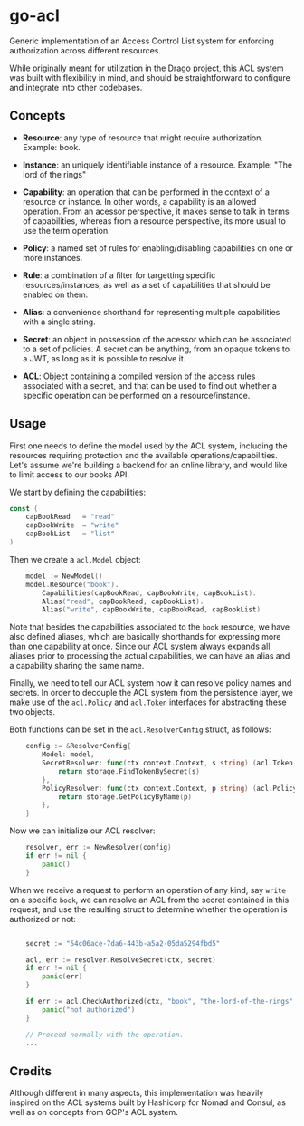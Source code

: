 # go-acl
Generic implementation of an Access Control List system for enforcing authorization across different resources. 

While originally meant for utilization in the [Drago](https://github.com/seashell/drago) project, this ACL system was built with flexibility in mind, and should be straightforward to configure and integrate into other codebases.

## Concepts
* **Resource**: any type of resource that might require authorization. Example: book.

* **Instance**: an uniquely identifiable instance of a resource. Example: "The lord of the rings"

* **Capability**: an operation that can be performed in the context of a resource or instance. In other words, a capability is an allowed operation. From an acessor perspective, it makes sense to talk in terms of capabilities, whereas from a resource perspective, its more usual to use the term operation. 

* **Policy**: a named set of rules for enabling/disabling capabilities on one or more instances.
  
* **Rule**: a combination of a filter for targetting specific resources/instances, as well as a set of capabilities that should be enabled on them.

* **Alias**: a convenience shorthand for representing multiple capabilities with a single string.

* **Secret**: an object in possession of the acessor which can be associated to a set of policies. A secret can be anything, from an opaque tokens to a JWT, as long as it is possible to resolve it.
  
* **ACL**: Object containing a compiled version of the access rules associated with a secret, and that can be used to find out whether a specific operation can be performed on a resource/instance.


## Usage

First one needs to define the model used by the ACL system, including the resources requiring protection and the available operations/capabilities. Let's assume we're building a backend for an online library, and would like to limit access to our books API.

We start by defining the capabilities:

```go
const (
	capBookRead   = "read"
	capBookWrite  = "write"
	capBookList   = "list"
)
```

Then we create a `acl.Model` object:

```go
	model := NewModel()
	model.Resource("book").
		Capabilities(capBookRead, capBookWrite, capBookList).
		Alias("read", capBookRead, capBookList).
		Alias("write", capBookWrite, capBookRead, capBookList)
```

Note that besides the capabilities associated to the `book` resource, we have also defined aliases, which are basically shorthands for expressing more than one capability at once. Since our ACL system always expands all aliases prior to processing the actual capabilities, we can have an alias and a capability sharing the same name.

Finally, we need to tell our ACL system how it can resolve policy names and secrets. In order to decouple the ACL system from the persistence layer, we make use of the `acl.Policy` and `acl.Token` interfaces for abstracting these two objects.

Both functions can be set in the `acl.ResolverConfig` struct, as follows:

```go
	config := &ResolverConfig{
		Model: model,
		SecretResolver: func(ctx context.Context, s string) (acl.Token, error) {
			return storage.FindTokenBySecret(s)
		},
		PolicyResolver: func(ctx context.Context, p string) (acl.Policy, error) {
			return storage.GetPolicyByName(p)
		},
	}
```

Now we can initialize our ACL resolver:

```go
	resolver, err := NewResolver(config)
	if err != nil {
		panic()
	}
```

When we receive a request to perform an operation of any kind, say `write` on a specific `book`, we can resolve an ACL from the secret contained in this request, and use the resulting struct to determine whether the operation is authorized or not:

```go

	secret := "54c06ace-7da6-443b-a5a2-05da5294fbd5"

	acl, err := resolver.ResolveSecret(ctx, secret)
	if err != nil {
		panic(err)
	}

	if err := acl.CheckAuthorized(ctx, "book", "the-lord-of-the-rings", "write"); err != nil {
		panic("not authorized")
	}

	// Proceed normally with the operation.
	...
```

## Credits
Although different in many aspects, this implementation was heavily inspired on the ACL systems built by Hashicorp for Nomad and Consul, as well as on concepts from GCP's ACL system.
